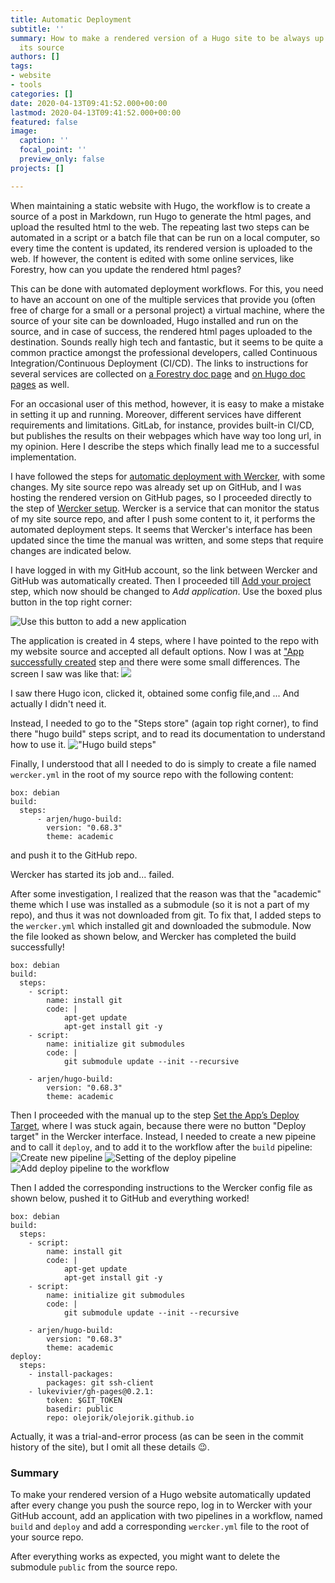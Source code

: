 ```yaml
---
title: Automatic Deployment
subtitle: ''
summary: How to make a rendered version of a Hugo site to be always up to date to
  its source
authors: []
tags:
- website
- tools
categories: []
date: 2020-04-13T09:41:52.000+00:00
lastmod: 2020-04-13T09:41:52.000+00:00
featured: false
image:
  caption: ''
  focal_point: ''
  preview_only: false
projects: []

---
```

When maintaining a static website with Hugo, the workflow is to create a source of a post in Markdown, run Hugo to generate the html pages, and upload the resulted html to the web. The repeating last two steps can be automated in a script or a batch file that can be run on a local computer, so every time the content is updated, its rendered version is uploaded to the web. If however, the content is edited with some online services, like Forestry, how can you update the rendered html pages?

This can be done with automated deployment workflows. For this, you need to have an account on one of the multiple services that provide you (often free of charge for a small or a personal project) a virtual machine, where the source of your site can be downloaded, Hugo installed and run on the source, and in case of success, the rendered html pages uploaded to the destination. Sounds really high tech and fantastic, but it seems to be quite a common practice amongst the professional developers, called Continuous Integration/Continuous Deployment (CI/CD). The links to instructions for several services are collected on [a Forestry doc page](https://forestry.io/docs/hosting/) and [on Hugo doc pages](https://gohugo.io/hosting-and-deployment/) as well.

For an occasional user of this method, however, it is easy to make a mistake in setting it up and running. Moreover, different services have different requirements and limitations. GitLab, for instance, provides built-in CI/CD, but publishes the results on their webpages which have way too long url, in my opinion. Here I describe the steps which finally lead me to a successful implementation.

I have followed the steps for [automatic deployment with Wercker](https://gohugo.io/hosting-and-deployment/deployment-with-wercker/), with some changes. My site source repo was already set up on GitHub, and I was hosting the rendered version on GitHub pages, so I proceeded directly to the step of [Wercker setup](https://gohugo.io/hosting-and-deployment/deployment-with-wercker/#set-up-wercker). Wercker is a service that can monitor the status of my site source repo, and after I push some content to it, it performs the automated deployment steps. It seems that Wercker's interface has been updated since the time the manual was written, and some steps that require changes are indicated below.

I have logged in with my GitHub account, so the link between Wercker and GitHub was automatically created. Then I proceeded till [Add your project](https://gohugo.io/hosting-and-deployment/deployment-with-wercker/#add-your-project) step, which now should be changed to _Add application_.
Use the boxed plus button in the top right corner:

![Use this button to add a new application](add_application_wercker.png)

The application is created in 4 steps, where I have pointed to the repo with my website source and accepted all default options. Now I was at ["App successfully created](https://gohugo.io/hosting-and-deployment/deployment-with-wercker/#app-successfully-created) step and there were some small differences. The screen I saw was like that: ![](get_build_running.png) 

I saw there Hugo icon, clicked it, obtained some config file,and ... And actually I didn't need it.

Instead, I needed to go to the "Steps store" (again top right corner), to find there "hugo build" steps script, and to read its documentation to understand how to use it. !["Hugo build steps"](steps_store.png)

Finally, I understood that all I needed to do is simply to create  a file named `wercker.yml` in the root of my source repo with the following content:

    box: debian
    build:
      steps:
          - arjen/hugo-build:
            version: "0.68.3"
            theme: academic

and push it to the GitHub repo.

 Wercker has started its job and... failed.

 After some investigation, I realized that the reason was that the "academic" theme which I use was installed as a submodule (so it is not a part of my repo), and thus it was not downloaded from git. To fix that, I added steps to the `wercker.yml` which installed git and downloaded the submodule. Now the file looked as shown below, and Wercker has completed the build successfully!

    box: debian
    build:
      steps:
        - script: 
            name: install git
            code: |
                apt-get update
                apt-get install git -y
        - script:
            name: initialize git submodules
            code: |
                git submodule update --init --recursive
    
        - arjen/hugo-build:
            version: "0.68.3"
            theme: academic

Then I proceeded with the manual up to the step [Set the App’s Deploy Target](https://gohugo.io/hosting-and-deployment/deployment-with-wercker/#set-the-apps-deploy-target), where I was stuck again, because there were no button "Deploy target" in the Wercker interface. Instead, I needed to create a new pipeine and to call it `deploy`, and to add it to the workflow after the `build` pipeline: ![Create new pipeline](add_pipeline.png) ![Setting of the deploy pipeline](deploy_pipeline.png) ![Add deploy pipeline to the workflow](add_deploy.png)

Then I added the corresponding instructions to the Wercker config file as shown below, pushed it to GitHub and everything worked!

    box: debian
    build:
      steps:
        - script: 
            name: install git
            code: |
                apt-get update
                apt-get install git -y
        - script:
            name: initialize git submodules
            code: |
                git submodule update --init --recursive
    
        - arjen/hugo-build:
            version: "0.68.3"
            theme: academic
    deploy:
      steps:
        - install-packages:
            packages: git ssh-client
        - lukevivier/gh-pages@0.2.1:
            token: $GIT_TOKEN
            basedir: public
            repo: olejorik/olejorik.github.io

Actually, it was a trial-and-error process (as can be seen in the commit history of the site), but I omit all these details :wink:.

### Summary

To make your rendered version of a Hugo website automatically updated after every change you push the source repo, log in to Wercker with your GitHub account, add an application with two pipelines in a workflow, named `build` and `deploy` and add a corresponding `wercker.yml` file to the root of your source repo.

After everything works as expected, you might want to delete the submodule `public` from the source repo.